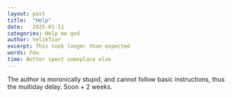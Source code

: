 ```yaml
---
layout: post
title:  "Help"
date:   2025-01-11
categories: Help me god
author: VelikTzar
excerpt: This took longer than expected
words: Few
time: Better spent someplace else
---
```

The author is moronically stupid, and cannot follow basic instructions, thus the multiday delay. 
Soon + 2 weeks. 
